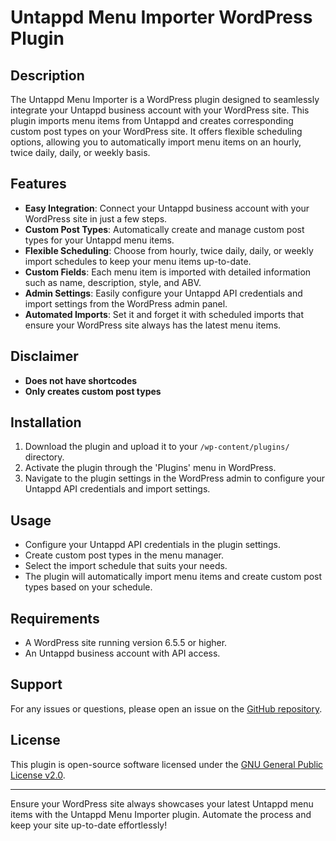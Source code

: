 # Untappd Menu Importer WordPress Plugin

## Description

The Untappd Menu Importer is a WordPress plugin designed to seamlessly integrate your Untappd business account with your WordPress site. This plugin imports menu items from Untappd and creates corresponding custom post types on your WordPress site. It offers flexible scheduling options, allowing you to automatically import menu items on an hourly, twice daily, daily, or weekly basis. 

## Features

- **Easy Integration**: Connect your Untappd business account with your WordPress site in just a few steps.
- **Custom Post Types**: Automatically create and manage custom post types for your Untappd menu items.
- **Flexible Scheduling**: Choose from hourly, twice daily, daily, or weekly import schedules to keep your menu items up-to-date.
- **Custom Fields**: Each menu item is imported with detailed information such as name, description, style, and ABV.
- **Admin Settings**: Easily configure your Untappd API credentials and import settings from the WordPress admin panel.
- **Automated Imports**: Set it and forget it with scheduled imports that ensure your WordPress site always has the latest menu items.

## Disclaimer
- **Does not have shortcodes**
- **Only creates custom post types**

## Installation

1. Download the plugin and upload it to your `/wp-content/plugins/` directory.
2. Activate the plugin through the 'Plugins' menu in WordPress.
3. Navigate to the plugin settings in the WordPress admin to configure your Untappd API credentials and import settings.

## Usage

- Configure your Untappd API credentials in the plugin settings.
- Create custom post types in the menu manager.
- Select the import schedule that suits your needs.
- The plugin will automatically import menu items and create custom post types based on your schedule.

## Requirements

- A WordPress site running version 6.5.5 or higher.
- An Untappd business account with API access.

## Support

For any issues or questions, please open an issue on the [GitHub repository](https://github.com/NorthRankDigital/nrd-untappd-importer/issues).

## License

This plugin is open-source software licensed under the [GNU General Public License v2.0](https://www.gnu.org/licenses/old-licenses/gpl-2.0.en.html).

---

Ensure your WordPress site always showcases your latest Untappd menu items with the Untappd Menu Importer plugin. Automate the process and keep your site up-to-date effortlessly!